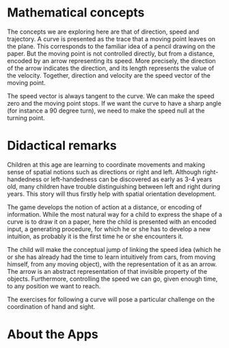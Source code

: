 # Mathematical concepts
The concepts we are exploring here are that of direction, speed and trajectory. A curve is presented as the trace that a moving point leaves on the plane. This corresponds to the familiar idea of a pencil drawing on the paper. But the moving point is not controlled directly, but from a distance, encoded by an arrow representing its speed. More precisely, the direction of the arrow indicates the direction, and its length represents the value of the velocity. Together, direction and velocity are the speed vector of the moving point.

The speed vector is always tangent to the curve. We can make the speed zero and the moving point stops. If we want the curve to have a sharp angle (for instance a 90 degree turn), we need to make the speed null at the turning point.

# Didactical remarks
Children at this age are learning to coordinate movements and making sense of spatial notions such as directions or right and left. Although right-handedness or left-handedness can be discovered as early as 3-4 years old, many children have trouble distinguishing between left and right during years. This story will thus firstly help with spatial orientation development.

The game develops the notion of action at a distance, or encoding of information. While the most natural way for a child to express the shape of a curve is to draw it on a paper, here the child is presented with an encoded input, a generating procedure, for which he or she has to develop a new intuition, as probably it is the first time he or she encounters it.

The child will make the conceptual jump of linking the speed idea (which he or she has already had the time to learn intuitively from cars, from moving himself, from any moving object), with the representation of it as an arrow. The arrow is an abstract representation of that invisible property of the objects. Furthermore, controlling the speed we can go, given enough time, to any position we want to reach.

The exercises for following a curve will pose a particular challenge on the coordination of hand and sight.

# About the Apps
